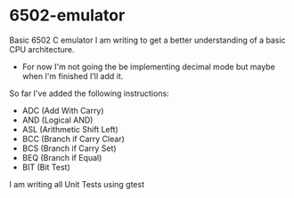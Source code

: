 # 6502-emulator

Basic 6502 C emulator I am writing to get a better understanding of a basic CPU architecture.
- For now I'm not going the be implementing decimal mode but maybe when I'm finished I'll add it.

So far I've added the following instructions:
- ADC (Add With Carry)
- AND (Logical AND)
- ASL (Arithmetic Shift Left)
- BCC (Branch if Carry Clear)
- BCS (Branch if Carry Set)
- BEQ (Branch if Equal)
- BIT (Bit Test)

I am writing all Unit Tests using gtest
